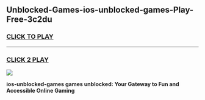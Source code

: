 
## Unblocked-Games-ios-unblocked-games-Play-Free-3c2du
<h3>
<a href="https://premium76.site?title=ios-unblocked-games&ref=09A">CLICK TO PLAY</a></h3>
<hr>

<h3>
<a href="https://premium76.site?title=ios-unblocked-games&ref=09A">CLICK 2 PLAY</a>
  
</h3>

<a href="https://premium76.site?title=ios-unblocked-games&ref=09A"><img src="https://clearcache.store/games.png"></a>


**ios-unblocked-games games unblocked: Your Gateway to Fun and Accessible Online Gaming**
